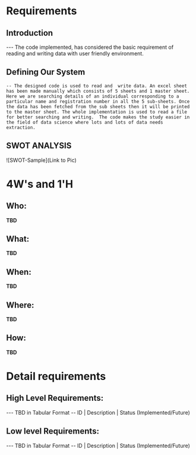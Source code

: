 # Requirements
## Introduction
 --- The code implemented, has considered the basic requirement of reading and writing data with user friendly environment.

## Defining Our System
    -- The designed code is used to read and  write data. An excel sheet has been made manually which consists of 5 sheets and 1 master sheet. Here we are searching details of an individual corresponding to a particular name and registration number in all the 5 sub-sheets. Once the data has been fetched from the sub sheets then it will be printed to the master sheet. The whole implementation is used to read a file for better searching and writing.  The code makes the study easier in the field of data science where lots and lots of data needs extraction.
    
## SWOT ANALYSIS
![SWOT-Sample](Link to Pic)

# 4W&#39;s and 1&#39;H

## Who:

**TBD**

## What:

**TBD**

## When:

**TBD**

## Where:

**TBD**

## How:

**TBD**

# Detail requirements
## High Level Requirements:
--- TBD in Tabular Format 
-- ID | Description | Status (Implemented/Future)


##  Low level Requirements:
--- TBD in Tabular Format 
-- ID | Description | Status (Implemented/Future)
